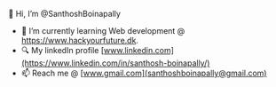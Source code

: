   👋 Hi, I’m @SanthoshBoinapally
- 🌱 I’m currently learning Web development @ https://www.hackyourfuture.dk.
- 🔍 My linkedIn profile [www.linkedin.com](https://www.linkedin.com/in/santhosh-boinapally/)
- 📫 Reach me @ [www.gmail.com](santhoshboinapally@gmail.com)

<!---
santhoshboinapally/santhoshboinapally is a ✨ special ✨ repository because its `README.md` (this file) appears on your GitHub profile.
You can click the Preview link to take a look at your changes.
--->
